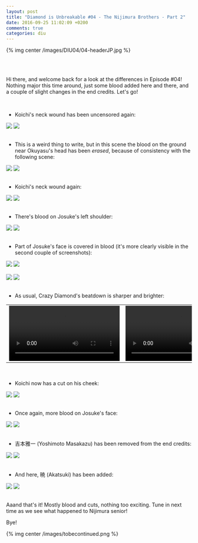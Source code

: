 ```yaml
---
layout: post
title: "Diamond is Unbreakable #04 - The Nijimura Brothers - Part 2"
date: 2016-09-25 11:02:09 +0200
comments: true
categories: diu
---
```


{% img center /images/DIU04/04-headerJP.jpg %}
<!-- more -->

<br>
<br>

Hi there, and welcome back for a look at the differences in Episode #04! Nothing major this time around, just some blood added here and there, and a couple of slight changes in the end credits. Let's go!

<br>

- Koichi's neck wound has been uncensored again:

<div id="container1" class="twentytwenty-container">
 <img src="/images/DIU04/tv-06260.jpg" />
 <img src="/images/DIU04/bd-06260.jpg" />
</div>

<br>

- This is a weird thing to write, but in this scene the blood on the ground near Okuyasu's head has been *erased*, because of consistency with the following scene:

<div id="container1" class="twentytwenty-container">
 <img src="/images/DIU04/tv-06890.jpg" />
 <img src="/images/DIU04/bd-06890.jpg" />
</div>

<br>

- Koichi's neck wound again:

<div id="container1" class="twentytwenty-container">
 <img src="/images/DIU04/tv-11900.jpg" />
 <img src="/images/DIU04/bd-11900.jpg" />
</div>

<br>

- There's blood on Josuke's left shoulder:

<div id="container1" class="twentytwenty-container">
 <img src="/images/DIU04/tv-19275.jpg" />
 <img src="/images/DIU04/bd-19275.jpg" />
</div>

<br>

- Part of Josuke's face is covered in blood (it's more clearly visible in the second couple of screenshots):

<div id="container1" class="twentytwenty-container">
 <img src="/images/DIU04/tv-19690.jpg" />
 <img src="/images/DIU04/bd-19690.jpg" />
</div>

<br>

<div id="container1" class="twentytwenty-container">
 <img src="/images/DIU04/tv-20100.jpg" />
 <img src="/images/DIU04/bd-20100.jpg" />
</div>

<br>

- As usual, Crazy Diamond's beatdown is sharper and brighter:

<table width="100%">
<tr>
<td align="left" valign="top" width="50%">
<video class='center' nocontrols autoplay loop preload='auto'>
  <source src=/videos/DIU04/TV%201%20-%20beatdown.webm type='video/webm; codecs="vp8, vorbis"'>
</video>
</td>
<td align="left" valign="top" width="50%">
<video class='center' nocontrols autoplay loop preload='auto'>
  <source src=/videos/DIU04/BD%201%20-%20beatdown.webm type='video/webm; codecs="vp8, vorbis"'>
</video>
</td>
</tr>
</table>

<br>

- Koichi now has a cut on his cheek:

<div id="container1" class="twentytwenty-container">
 <img src="/images/DIU04/tv-28765.jpg" />
 <img src="/images/DIU04/bd-28765.jpg" />
</div>

<br>

- Once again, more blood on Josuke's face:

<div id="container1" class="twentytwenty-container">
 <img src="/images/DIU04/tv-28900.jpg" />
 <img src="/images/DIU04/bd-28900.jpg" />
</div>

<br>

- 吉本雅一 (Yoshimoto Masakazu) has been removed from the end credits:

<div id="container1" class="twentytwenty-container">
 <img src="/images/DIU04/tv-32520.jpg" />
 <img src="/images/DIU04/bd-32520.jpg" />
</div>

<br>

- And here, 暁 (Akatsuki) has been added:

<div id="container1" class="twentytwenty-container">
 <img src="/images/DIU04/tv-32596.jpg" />
 <img src="/images/DIU04/bd-32596.jpg" />
</div>

<br>

Aaand that's it! Mostly blood and cuts, nothing too exciting. Tune in next time as we see what happened to Nijimura senior!

Bye!

{% img center /images/tobecontinued.png %}